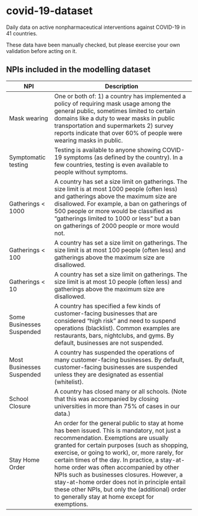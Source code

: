 # covid-19-dataset
Daily data on active nonpharmaceutical interventions against COVID-19 in 41 countries.

These data have been manually checked, but please exercise your own validation before acting on it.


## NPIs included in the modelling dataset

| NPI                       | Description |
|---------------------------|-------------------------------------------------------------------------------------------------------------------------------------------------------------------------------------------------------------------------------------------------------------------------------------------------------------------------------------------------------------------------------------------------------------------------------------------------------------------------------------------------------------------------------------|
| Mask wearing              | One or both of:  1) a country has implemented a policy of requiring mask usage among the general public, sometimes limited to certain domains like a duty to wear masks in public transportation and supermarkets  2) survey reports indicate that over 60% of people were wearing masks in public.|
| Symptomatic testing       | Testing is available to anyone showing COVID-19 symptoms (as defined by the country). In a few countries, testing is even available to people without symptoms. |
| Gatherings < 1000         | A country has set a size limit on gatherings. The size limit is at most 1000 people (often less) and gatherings above the maximum size are disallowed. For example, a ban on gatherings of 500 people or more would be classified as “gatherings limited to 1000 or less” but a ban on gatherings of 2000 people or more would not. |
| Gatherings < 100          | A country has set a size limit on gatherings. The size limit is at most 100 people (often less) and gatherings above the maximum size are disallowed.|
| Gatherings < 10           | A country has set a size limit on gatherings. The size limit is at most 10 people (often less) and gatherings above the maximum size are disallowed. |
| Some Businesses Suspended | A country has specified a few kinds of customer-facing businesses that are considered “high risk” and need to suspend operations (blacklist). Common examples are restaurants, bars, nightclubs, and gyms. By default, businesses are not suspended.  |
| Most Businesses Suspended | A country has suspended the operations of many customer-facing businesses. By default, customer-facing businesses are suspended unless they are designated as essential (whitelist). |
| School Closure            | A country has closed many or all schools. (Note that this was accompanied by closing universities in more than 75% of cases in our data.) |
| Stay Home Order           | An order for the general public to stay at home has been issued. This is mandatory, not just a recommendation. Exemptions are usually granted for certain purposes (such as shopping, exercise, or going to work), or, more rarely, for certain times of the day. In practice, a stay-at-home order was often accompanied by other NPIs such as businesses closures. However, a stay-at-home order does not in principle entail these other NPIs,  but only the (additional) order to generally stay at home except for exemptions. |